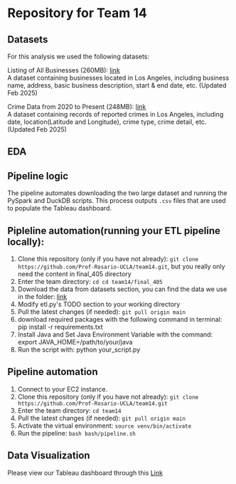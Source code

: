 # Repository for Team 14

## Datasets
For this analysis we used the following datasets:

Listing of All Businesses (260MB): [link](https://data.lacity.org/Administration-Finance/Listing-of-All-Businesses/r4uk-afju/about_data)<br>
A dataset containing businesses located in Los Angeles, including business name, address, basic business description, start & end date, etc. (Updated Feb 2025)

Crime Data from 2020 to Present (248MB): [link](https://data.lacity.org/Public-Safety/Crime-Data-from-2020-to-Present/2nrs-mtv8/about_data)<br>
A dataset containing records of reported crimes in Los Angeles, including date, location(Latitude and Longitude), crime type, crime detail, etc. (Updated Feb 2025)

## EDA

## Pipeline logic
The pipeline automates downloading the two large dataset and running the PySpark and DuckDB scripts. This process outputs `.csv` files that are used to populate the Tableau dashboard.

## Pipleline automation(running your ETL pipeline locally):
1. Clone this repository (only if you have not already): `git clone https://github.com/Prof-Rosario-UCLA/team14.git`, but you really only need the content in final_405 directory
2. Enter the team directory: `cd cd team14/final_405`
3. Download the data from datasets section, you can find the data we use in the folder: [link](https://drive.google.com/drive/folders/1I45w8szj2sQVF1WZzX8srBmxEEFmLCBz?usp=sharing)
4. Modify etl.py's TODO section to your working directory
5. Pull the latest changes (if needed): `git pull origin main`
6. download required packages with the following command in terminal: pip install -r requirements.txt
7. Install Java and Set Java Environment Variable with the command: export JAVA_HOME=/path/to/your/java
8. Run the script with: python your_script.py
   
## Pipeline automation
1. Connect to your EC2 instance.
2. Clone this repository (only if you have not already): `git clone https://github.com/Prof-Rosario-UCLA/team14.git`
3. Enter the team directory: `cd team14`
4. Pull the latest changes (if needed): `git pull origin main`
5. Activate the virtual environment: `source venv/bin/activate`
6. Run the pipeline: `bash bash/pipeline.sh`

## Data Visualization
Please view our Tableau dashboard through this [Link](https://public.tableau.com/app/profile/i.hsuan.lee6901/viz/405book/Dashboard1?publish=yes)
